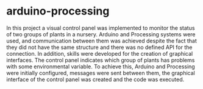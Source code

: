 # arduino-processing
In this project a visual control panel was implemented to monitor the status of two groups of plants in a nursery. Arduino and Processing systems were used, and communication between them was achieved despite the fact that they did not have the same structure and there was no defined API for the connection. In addition, skills were developed for the creation of graphical interfaces. The control panel indicates which group of plants has problems with some environmental variable. To achieve this, Arduino and Processing were initially configured, messages were sent between them, the graphical interface of the control panel was created and the code was executed.
